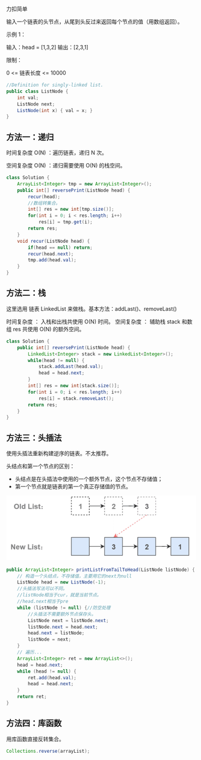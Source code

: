 力扣简单



输入一个链表的头节点，从尾到头反过来返回每个节点的值（用数组返回）。 

示例 1：

输入：head = [1,3,2]
输出：[2,3,1]


限制：

0 <= 链表长度 <= 10000



````java
//Definition for singly-linked list.
public class ListNode {
    int val;
    ListNode next;
    ListNode(int x) { val = x; }
}
````

## 方法一：递归

时间复杂度 O(N) ：遍历链表，递归 N 次。

空间复杂度 O(N) ：递归需要使用 O(N) 的栈空间。

````java
class Solution {
    ArrayList<Integer> tmp = new ArrayList<Integer>();
    public int[] reversePrint(ListNode head) {
        recur(head);
        //数组转集合。
        int[] res = new int[tmp.size()];
        for(int i = 0; i < res.length; i++)
            res[i] = tmp.get(i);
        return res;
    }
    void recur(ListNode head) {
        if(head == null) return;
        recur(head.next);
        tmp.add(head.val);
    }
}
````

## 方法二：栈

这里选用 链表 LinkedList 来做栈。基本方法：addLast()、removeLast()

时间复杂度 ： 入栈和出栈共使用 O(N)  时间。
空间复杂度 ： 辅助栈 stack 和数组 res 共使用 O(N)  的额外空间。

````java
class Solution {
    public int[] reversePrint(ListNode head) {
        LinkedList<Integer> stack = new LinkedList<Integer>();
        while(head != null) {
            stack.addLast(head.val);
            head = head.next;
        }
        int[] res = new int[stack.size()];
        for(int i = 0; i < res.length; i++)
            res[i] = stack.removeLast();
   		return res;
    }
}
````

## 方法三：头插法

使用头插法重新构建逆序的链表。不太推荐。

头结点和第一个节点的区别：

- 头结点是在头插法中使用的一个额外节点，这个节点不存储值；
- 第一个节点就是链表的第一个真正存储值的节点。

![1608551509536](../../../assets/1608551509536.png)

````java
public ArrayList<Integer> printListFromTailToHead(ListNode listNode) {
    // 构造一个头结点，不存储值，主要用它的next为null
    ListNode head = new ListNode(-1);
    //头插法写法可以不同。
    //listNode相当于cur，就是当前节点。
    //head.next相当于pre
    while (listNode != null) {//防空处理
    	//头插法不需要额外节点保存头。
        ListNode next = listNode.next;
        listNode.next = head.next;
        head.next = listNode;
        listNode = next;
    }
    // 遍历...
    ArrayList<Integer> ret = new ArrayList<>();
    head = head.next;
    while (head != null) {
        ret.add(head.val);
        head = head.next;
    }
    return ret;
}
````

## 方法四：库函数

用库函数直接反转集合。

````java
Collections.reverse(arrayList);
````











